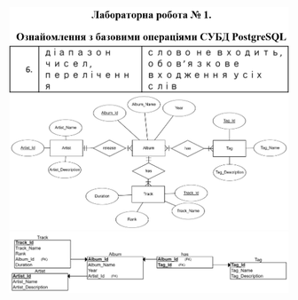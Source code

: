 ![alt text](https://github.com/alexvov169/music-database/raw/master/lab_name.png)
![alt text](https://github.com/alexvov169/music-database/raw/master/variant.png)
![alt text](https://github.com/alexvov169/music-database/raw/master/diagram.png)
![alt text](https://github.com/alexvov169/music-database/raw/master/rel-scheme.png)
